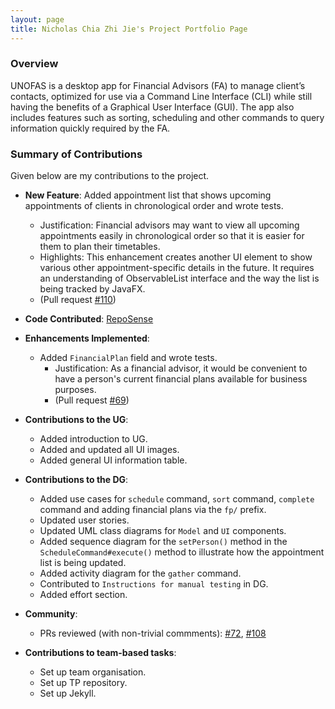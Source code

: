 ```yaml
---
layout: page
title: Nicholas Chia Zhi Jie's Project Portfolio Page
---
```


### Overview

UNOFAS is a desktop app for Financial Advisors (FA) to manage client’s contacts, optimized for use via a Command Line
Interface (CLI) while still having the benefits of a Graphical User Interface (GUI). The app also includes features
such as sorting, scheduling and other commands to query information quickly required by the FA.

### Summary of Contributions

Given below are my contributions to the project.

* **New Feature**: Added appointment list that shows upcoming appointments of clients in chronological order and wrote tests.
    * Justification: Financial advisors may want to view all upcoming appointments easily in chronological order so that it is easier for them to plan their timetables.
    * Highlights: This enhancement creates another UI element to show various other appointment-specific details in the future. It requires an understanding of ObservableList interface and the way the list is being tracked by JavaFX.
    * (Pull request [#110](https://github.com/AY2324S1-CS2103T-F12-1/tp/pull/110))


* **Code Contributed**: [RepoSense](https://nus-cs2103-ay2324s1.github.io/tp-dashboard/?search=nikele2001&breakdown=true)


* **Enhancements Implemented**:
    * Added `FinancialPlan` field and wrote tests.
      * Justification: As a financial advisor, it would be convenient to have a person's current financial plans available for business purposes.
      * (Pull request [#69](https://github.com/AY2324S1-CS2103T-F12-1/tp/pull/69))

* **Contributions to the UG**:
  * Added introduction to UG.
  * Added and updated all UI images.
  * Added general UI information table.


* **Contributions to the DG**:
  * Added use cases for `schedule` command, `sort` command, `complete` command and adding financial plans via the `fp/` prefix.
  * Updated user stories.
  * Updated UML class diagrams for `Model` and `UI` components.
  * Added sequence diagram for the `setPerson()` method in the `ScheduleCommand#execute()` method to illustrate how the appointment list is being updated.
  * Added activity diagram for the `gather` command.
  * Contributed to `Instructions for manual testing` in DG.
  * Added effort section.


* **Community**:
  * PRs reviewed (with non-trivial commments):
    [#72](https://github.com/AY2324S1-CS2103T-F12-1/tp/pull/72),
    [#108](https://github.com/AY2324S1-CS2103T-F12-1/tp/pull/108)


* **Contributions to team-based tasks**:
  * Set up team organisation.
  * Set up TP repository.
  * Set up Jekyll.
